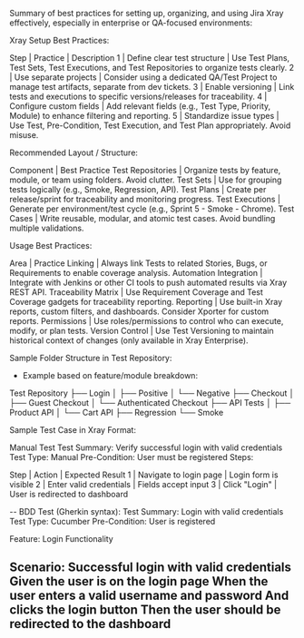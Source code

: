 Summary of best practices for setting up, organizing, and using Jira Xray effectively, especially in enterprise or QA-focused environments:


Xray Setup Best Practices:

Step | Practice | Description
1 | Define clear test structure | Use Test Plans, Test Sets, Test Executions, and Test Repositories to organize tests clearly.
2 | Use separate projects | Consider using a dedicated QA/Test Project to manage test artifacts, separate from dev tickets.
3 | Enable versioning | Link tests and executions to specific versions/releases for traceability.
4 | Configure custom fields | Add relevant fields (e.g., Test Type, Priority, Module) to enhance filtering and reporting.
5 | Standardize issue types | Use Test, Pre-Condition, Test Execution, and Test Plan appropriately. Avoid misuse.


Recommended Layout / Structure:

Component | Best Practice
Test Repositories | Organize tests by feature, module, or team using folders. Avoid clutter.
Test Sets | Use for grouping tests logically (e.g., Smoke, Regression, API).
Test Plans | Create per release/sprint for traceability and monitoring progress.
Test Executions | Generate per environment/test cycle (e.g., Sprint 5 - Smoke - Chrome).
Test Cases | Write reusable, modular, and atomic test cases. Avoid bundling multiple validations.

Usage Best Practices:

Area | Practice
Linking | Always link Tests to related Stories, Bugs, or Requirements to enable coverage analysis.
Automation Integration | Integrate with Jenkins or other CI tools to push automated results via Xray REST API.
Traceability Matrix | Use Requirement Coverage and Test Coverage gadgets for traceability reporting.
Reporting | Use built-in Xray reports, custom filters, and dashboards. Consider Xporter for custom reports.
Permissions | Use roles/permissions to control who can execute, modify, or plan tests.
Version Control | Use Test Versioning to maintain historical context of changes (only available in Xray Enterprise).

Sample Folder Structure in Test Repository:
- Example based on feature/module breakdown:

Test Repository
├── Login
│   ├── Positive
│   └── Negative
├── Checkout
│   ├── Guest Checkout
│   └── Authenticated Checkout
├── API Tests
│   ├── Product API
│   └── Cart API
├── Regression
└── Smoke


Sample Test Case in Xray Format:

Manual Test
Test Summary: Verify successful login with valid credentials
Test Type: Manual
Pre-Condition: User must be registered
Steps:

Step | Action | Expected Result
1 | Navigate to login page | Login form is visible
2 | Enter valid credentials | Fields accept input
3 | Click "Login" | User is redirected to dashboard

-- 
BDD Test (Gherkin syntax):
Test Summary: Login with valid credentials
Test Type: Cucumber
Pre-Condition: User is registered

Feature: Login Functionality

  Scenario: Successful login with valid credentials
    Given the user is on the login page
    When the user enters a valid username and password
    And clicks the login button
    Then the user should be redirected to the dashboard
---



